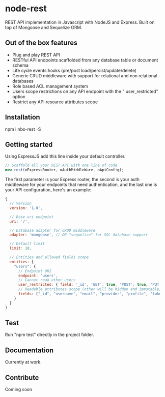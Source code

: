 # node-rest

REST API implementation in Javascript with NodeJS and Express. Built on top of Mongoose and Sequelize ORM.

## Out of the box features
- Plug and play REST API 
- RESTful API endpoints scaffolded from any database table or document schema
- Life cycle events hooks (pre/post load/persist/update/delete)
- Generic CRUD middleware with support for relational and non relational databases 
- Role based ACL management system
- Users scope restrictions on any API endpoint with the " user_restricted" option
- Restrict any API resource attributes scope

## Installation

npm i nbo-rest -S

## Getting started

Using ExpressJS add this line inside your default controller.

```javascript
// Scaffold all your REST API with one line of code
new rest(oExpressRouter, oAuthMiddleWare, oApiConfig);
````

The first parameter is your Express router, the second is your auth middleware for your endpoints that need authentication, and the last one is your API configuration, here's an example:
 
```javascript
{
  // Version
  version: '1.0',

  // Base uri endpoint
  uri: '/',

  // Database adapter for CRUD middleware
  adapter: 'mongoose', // OR "sequelize" for SQL database support

  // Default limit
  limit: 10,

  // Entities and allowed fields scope
  entities: {
    "users": {
      // Endpoint URI
      endpoint: 'users',
      // Cannot read other users
      user_restricted: { field: '_id', 'GET': true, 'POST': true, 'PUT': true, 'DELETE': true },
      // Readable attributes scope (other will be hidden and immutable)
      fields: ["_id", "username", "email", "provider", "profile", "token", "created"]
    }
  }
}
````

## Test

Run "npm test" directly in the project folder.

## Documentation

Currently at work.

## Contribute

Coming soon
